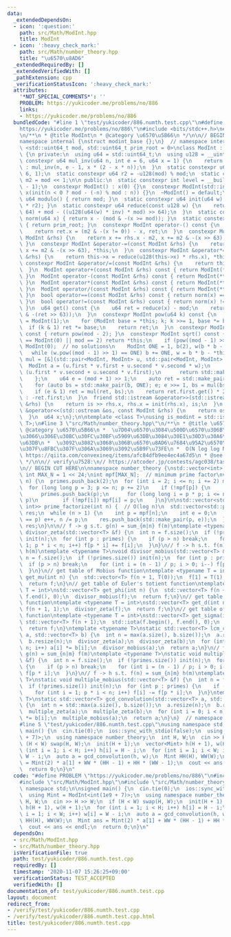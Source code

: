 ```yaml
---
data:
  _extendedDependsOn:
  - icon: ':question:'
    path: src/Math/ModInt.hpp
    title: ModInt
  - icon: ':heavy_check_mark:'
    path: src/Math/number_theory.hpp
    title: "\u6570\u8AD6"
  _extendedRequiredBy: []
  _extendedVerifiedWith: []
  _pathExtension: cpp
  _verificationStatusIcon: ':heavy_check_mark:'
  attributes:
    '*NOT_SPECIAL_COMMENTS*': ''
    PROBLEM: https://yukicoder.me/problems/no/886
    links:
    - https://yukicoder.me/problems/no/886
  bundledCode: "#line 1 \"test/yukicoder/886.numth.test.cpp\"\n#define PROBLEM \"\
    https://yukicoder.me/problems/no/886\"\n#include <bits/stdc++.h>\n#line 3 \"src/Math/ModInt.hpp\"\
    \n/**\n * @title ModInt\n * @category \u6570\u5B66\n */\n\n// BEGIN CUT HERE\n\
    namespace internal {\nstruct modint_base {};\n}  // namespace internal\n\ntemplate\
    \ <std::uint64_t mod, std::uint64_t prim_root = 0>\nclass ModInt : internal::modint_base\
    \ {\n private:\n  using u64 = std::uint64_t;\n  using u128 = __uint128_t;\n  static\
    \ constexpr u64 mul_inv(u64 n, int e = 6, u64 x = 1) {\n    return e == 0 ? x\
    \ : mul_inv(n, e - 1, x * (2 - x * n));\n  }\n  static constexpr u64 inv = mul_inv(mod,\
    \ 6, 1);\n  static constexpr u64 r2 = -u128(mod) % mod;\n  static constexpr u64\
    \ m2 = mod << 1;\n\n public:\n  static constexpr int level = __builtin_ctzll(mod\
    \ - 1);\n  constexpr ModInt() : x(0) {}\n  constexpr ModInt(std::int64_t n) :\
    \ x(init(n < 0 ? mod - (-n) % mod : n)) {}\n  ~ModInt() = default;\n  static constexpr\
    \ u64 modulo() { return mod; }\n  static constexpr u64 init(u64 w) { return reduce(u128(w)\
    \ * r2); }\n  static constexpr u64 reduce(const u128 w) {\n    return u64(w >>\
    \ 64) + mod - ((u128(u64(w) * inv) * mod) >> 64);\n  }\n  static constexpr u64\
    \ norm(u64 x) { return x - (mod & -(x >= mod)); }\n  static constexpr u64 pr_rt()\
    \ { return prim_root; }\n  constexpr ModInt operator-() const {\n    ModInt ret;\n\
    \    return ret.x = (m2 & -(x != 0)) - x, ret;\n  }\n  constexpr ModInt &operator+=(const\
    \ ModInt &rhs) {\n    return x += rhs.x - m2, x += m2 & -(x >> 63), *this;\n \
    \ }\n  constexpr ModInt &operator-=(const ModInt &rhs) {\n    return x -= rhs.x,\
    \ x += m2 & -(x >> 63), *this;\n  }\n  constexpr ModInt &operator*=(const ModInt\
    \ &rhs) {\n    return this->x = reduce(u128(this->x) * rhs.x), *this;\n  }\n \
    \ constexpr ModInt &operator/=(const ModInt &rhs) {\n    return this->operator*=(rhs.inverse());\n\
    \  }\n  ModInt operator+(const ModInt &rhs) const { return ModInt(*this) += rhs;\
    \ }\n  ModInt operator-(const ModInt &rhs) const { return ModInt(*this) -= rhs;\
    \ }\n  ModInt operator*(const ModInt &rhs) const { return ModInt(*this) *= rhs;\
    \ }\n  ModInt operator/(const ModInt &rhs) const { return ModInt(*this) /= rhs;\
    \ }\n  bool operator==(const ModInt &rhs) const { return norm(x) == norm(rhs.x);\
    \ }\n  bool operator!=(const ModInt &rhs) const { return norm(x) != norm(rhs.x);\
    \ }\n  u64 get() const {\n    u64 ret = reduce(x) - mod;\n    return ret + (mod\
    \ & -(ret >> 63));\n  }\n  constexpr ModInt pow(u64 k) const {\n    ModInt ret\
    \ = ModInt(1);\n    for (ModInt base = *this; k; k >>= 1, base *= base)\n    \
    \  if (k & 1) ret *= base;\n    return ret;\n  }\n  constexpr ModInt inverse()\
    \ const { return pow(mod - 2); }\n  constexpr ModInt sqrt() const {\n    if (*this\
    \ == ModInt(0) || mod == 2) return *this;\n    if (pow((mod - 1) >> 1) != 1) return\
    \ ModInt(0);  // no solutions\n    ModInt ONE = 1, b(2), w(b * b - *this);\n \
    \   while (w.pow((mod - 1) >> 1) == ONE) b += ONE, w = b * b - *this;\n    auto\
    \ mul = [&](std::pair<ModInt, ModInt> u, std::pair<ModInt, ModInt> v) {\n    \
    \  ModInt a = (u.first * v.first + u.second * v.second * w);\n      ModInt b =\
    \ (u.first * v.second + u.second * v.first);\n      return std::make_pair(a, b);\n\
    \    };\n    u64 e = (mod + 1) >> 1;\n    auto ret = std::make_pair(ONE, ModInt(0));\n\
    \    for (auto bs = std::make_pair(b, ONE); e; e >>= 1, bs = mul(bs, bs))\n  \
    \    if (e & 1) ret = mul(ret, bs);\n    return ret.first.get() * 2 < mod ? ret.first\
    \ : -ret.first;\n  }\n  friend std::istream &operator>>(std::istream &is, ModInt\
    \ &rhs) {\n    return is >> rhs.x, rhs.x = init(rhs.x), is;\n  }\n  friend std::ostream\
    \ &operator<<(std::ostream &os, const ModInt &rhs) {\n    return os << rhs.get();\n\
    \  }\n  u64 x;\n};\n\ntemplate <class T>\nusing is_modint = std::is_base_of<internal::modint_base,\
    \ T>;\n#line 3 \"src/Math/number_theory.hpp\"\n/**\n * @title \u6570\u8AD6\n *\
    \ @category \u6570\u5B66\n *  \u7D04\u6570\u3084\u500D\u6570\u306B\u3064\u3044\
    \u3066\u306E\u30BC\u30FC\u30BF\u5909\u63DB\u3084\u30E1\u30D3\u30A6\u30B9\u5909\
    \u63DB\n *  \u3092\u3082\u3068\u306B\u6570\u8AD6\u7684\u95A2\u6570\u3084gcd\u7573\
    \u307F\u8FBC\u307F\u306A\u3069\u3092\u5B9F\u73FE\n *  O(N log log N)\n * @see\
    \ https://qiita.com/convexineq/items/afc84dfb9ee4ec4a67d5\n * @see https://en.wikipedia.org/wiki/Dirichlet_convolution\n\
    \ */\n\n// verify\u7528:\n// https://atcoder.jp/contests/agc038/tasks/agc038_c\n\
    \n// BEGIN CUT HERE\n\nnamespace number_theory {\nstd::vector<int> primes;\nconst\
    \ int MAX_N = 1 << 24;\nint mpf[MAX_N];  // minimum prime factor\nvoid init(int\
    \ n) {\n  primes.push_back(2);\n  for (int i = 2; i <= n; i += 2) mpf[i] = 2;\n\
    \  for (long long p = 3; p <= n; p += 2)\n    if (!mpf[p]) {\n      mpf[p] = p;\n\
    \      primes.push_back(p);\n      for (long long i = p * p; i <= n; i += 2 *\
    \ p)\n        if (!mpf[i]) mpf[i] = p;\n    }\n}\n\nstd::vector<std::pair<int,\
    \ int>> prime_factorize(int n) {  // O(log n)\n  std::vector<std::pair<int, int>>\
    \ res;\n  while (n > 1) {\n    int p = mpf[n];\n    int e = 0;\n    while (mpf[n]\
    \ == p) e++, n /= p;\n    res.push_back(std::make_pair(p, e));\n  }\n  return\
    \ res;\n}\n\n// f -> g s.t. g(n) = sum_{m|n} f(m)\ntemplate <typename T>\nvoid\
    \ divisor_zeta(std::vector<T> &f) {\n  int n = f.size();\n  if (!primes.size())\
    \ init(n);\n  for (int p : primes) {\n    if (p > n) break;\n    for (int i =\
    \ 1; p * i < n; i++) f[p * i] += f[i];\n  }\n}\n// f -> h s.t. f(n) = sum_{m|n}\
    \ h(m)\ntemplate <typename T>\nvoid divisor_mobius(std::vector<T> &f) {\n  int\
    \ n = f.size();\n  if (!primes.size()) init(n);\n  for (int p : primes) {\n  \
    \  if (p > n) break;\n    for (int i = (n - 1) / p; i > 0; i--) f[p * i] -= f[i];\n\
    \  }\n}\n// get table of Mobius function\ntemplate <typename T = int>\nstd::vector<T>\
    \ get_mu(int n) {\n  std::vector<T> f(n + 1, T(0));\n  f[1] = T(1);\n  divisor_mobius(f);\n\
    \  return f;\n}\n// get table of Euler's totient function\ntemplate <typename\
    \ T = int>\nstd::vector<T> get_phi(int n) {\n  std::vector<T> f(n + 1);\n  std::iota(f.begin(),\
    \ f.end(), 0);\n  divisor_mobius(f);\n  return f;\n}\n// get table of number-of-divisors\
    \ function\ntemplate <typename T = int>\nstd::vector<T> get_d(int n) {\n  std::vector<T>\
    \ f(n + 1, 1);\n  divisor_zeta(f);\n  return f;\n}\n// get table of sum-of-divisors\
    \ function\ntemplate <typename T = int>\nstd::vector<T> get_sigma(int n) {\n \
    \ std::vector<T> f(n + 1);\n  std::iota(f.begin(), f.end(), 0);\n  divisor_zeta(f);\n\
    \  return f;\n}\ntemplate <typename T>\nstatic std::vector<T> lcm_convolution(std::vector<T>\
    \ a, std::vector<T> b) {\n  int n = max(a.size(), b.size());\n  a.resize(n);\n\
    \  b.resize(n);\n  divisor_zeta(a);\n  divisor_zeta(b);\n  for (int i = 0; i <\
    \ n; i++) a[i] *= b[i];\n  divisor_mobius(a);\n  return a;\n}\n// f -> g s.t.\
    \ g(n) = sum_{n|m} f(m)\ntemplate <typename T>\nstatic void multiple_zeta(std::vector<T>\
    \ &f) {\n  int n = f.size();\n  if (!primes.size()) init(n);\n  for (int p : primes)\
    \ {\n    if (p > n) break;\n    for (int i = (n - 1) / p; i > 0; i--) f[i] +=\
    \ f[p * i];\n  }\n}\n// f -> h s.t. f(n) = sum_{n|m} h(m)\ntemplate <typename\
    \ T>\nstatic void multiple_mobius(std::vector<T> &f) {\n  int n = f.size();\n\
    \  if (!primes.size()) init(n);\n  for (int p : primes) {\n    if (p > n) break;\n\
    \    for (int i = 1; p * i < n; i++) f[i] -= f[p * i];\n  }\n}\ntemplate <typename\
    \ T>\nstatic std::vector<T> gcd_convolution(std::vector<T> a, std::vector<T> b)\
    \ {\n  int n = std::max(a.size(), b.size());\n  a.resize(n);\n  b.resize(n);\n\
    \  multiple_zeta(a);\n  multiple_zeta(b);\n  for (int i = 0; i < n; i++) a[i]\
    \ *= b[i];\n  multiple_mobius(a);\n  return a;\n}\n}  // namespace number_theory\n\
    #line 5 \"test/yukicoder/886.numth.test.cpp\"\nusing namespace std;\n\nsigned\
    \ main() {\n  cin.tie(0);\n  ios::sync_with_stdio(false);\n  using Mint = ModInt<int(1e9\
    \ + 7)>;\n  using namespace number_theory;\n  int H, W;\n  cin >> H >> W;\n  if\
    \ (H < W) swap(H, W);\n  init(H + 1);\n  vector<Mint> h(H + 1), w(H + 1);\n  for\
    \ (int i = 1; i < H; i++) h[i] = H - i;\n  for (int i = 1; i < W; i++) w[i] =\
    \ W - i;\n  auto a = gcd_convolution(h, w);\n  Mint HH(H), WW(W);\n  Mint ans\
    \ = Mint(2) * a[1] + WW * (HH - 1) + HH * (WW - 1);\n  cout << ans << endl;\n\
    \  return 0;\n}\n"
  code: "#define PROBLEM \"https://yukicoder.me/problems/no/886\"\n#include <bits/stdc++.h>\n\
    #include \"src/Math/ModInt.hpp\"\n#include \"src/Math/number_theory.hpp\"\nusing\
    \ namespace std;\n\nsigned main() {\n  cin.tie(0);\n  ios::sync_with_stdio(false);\n\
    \  using Mint = ModInt<int(1e9 + 7)>;\n  using namespace number_theory;\n  int\
    \ H, W;\n  cin >> H >> W;\n  if (H < W) swap(H, W);\n  init(H + 1);\n  vector<Mint>\
    \ h(H + 1), w(H + 1);\n  for (int i = 1; i < H; i++) h[i] = H - i;\n  for (int\
    \ i = 1; i < W; i++) w[i] = W - i;\n  auto a = gcd_convolution(h, w);\n  Mint\
    \ HH(H), WW(W);\n  Mint ans = Mint(2) * a[1] + WW * (HH - 1) + HH * (WW - 1);\n\
    \  cout << ans << endl;\n  return 0;\n}\n"
  dependsOn:
  - src/Math/ModInt.hpp
  - src/Math/number_theory.hpp
  isVerificationFile: true
  path: test/yukicoder/886.numth.test.cpp
  requiredBy: []
  timestamp: '2020-11-07 15:26:25+09:00'
  verificationStatus: TEST_ACCEPTED
  verifiedWith: []
documentation_of: test/yukicoder/886.numth.test.cpp
layout: document
redirect_from:
- /verify/test/yukicoder/886.numth.test.cpp
- /verify/test/yukicoder/886.numth.test.cpp.html
title: test/yukicoder/886.numth.test.cpp
---
```

